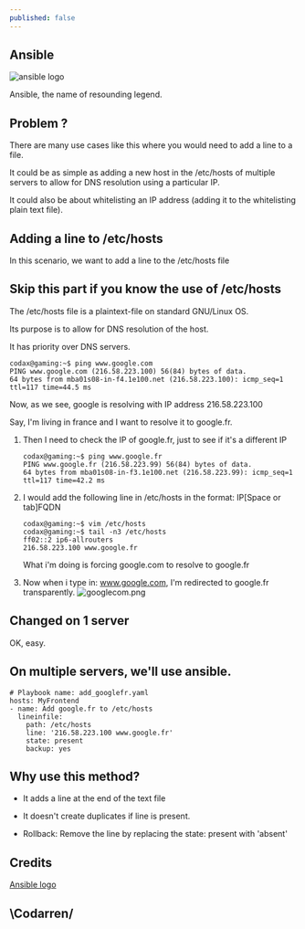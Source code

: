 ```yaml
---
published: false
---
```

## Ansible

![ansible logo](https://github.com/codarrenvelvindron/codarrenvelvindron.github.io/raw/master/images/Ansible_logo.svg.png)

Ansible, the name of resounding legend.

## Problem ?
There are many use cases like this where you would need to add a line to a file.

It could be as simple as adding a new host in the /etc/hosts of multiple servers to allow for DNS resolution using a particular IP.

It could also be about whitelisting an IP address (adding it to the whitelisting plain text file).

## Adding a line to /etc/hosts
In this scenario, we want to add a line to the /etc/hosts file

## Skip this part if you know the use of /etc/hosts
The /etc/hosts file is a plaintext-file on standard GNU/Linux OS.

Its purpose is to allow for DNS resolution of the host.

It has priority over DNS servers.

```
codax@gaming:~$ ping www.google.com
PING www.google.com (216.58.223.100) 56(84) bytes of data.
64 bytes from mba01s08-in-f4.1e100.net (216.58.223.100): icmp_seq=1 ttl=117 time=44.5 ms
```
Now, as we see, google is resolving with IP address 216.58.223.100

Say, I'm living in france and I want to resolve it to google.fr.

1. Then I need to check the IP of google.fr, just to see if it's a different IP
    ```
    codax@gaming:~$ ping www.google.fr
    PING www.google.fr (216.58.223.99) 56(84) bytes of data.
    64 bytes from mba01s08-in-f3.1e100.net (216.58.223.99): icmp_seq=1 ttl=117 time=42.2 ms
    ```

2. I would add the following line in /etc/hosts in the format: IP[Space or tab]FQDN
    ```
    codax@gaming:~$ vim /etc/hosts
    codax@gaming:~$ tail -n3 /etc/hosts
    ff02::2 ip6-allrouters
    216.58.223.100 www.google.fr
    ```
    What i'm doing is forcing google.com to resolve to google.fr

3. Now when i type in:
www.google.com, I'm redirected to google.fr transparently.
![googlecom.png]({{site.baseurl}}/images/googlecom.png)

## Changed on 1 server
OK, easy.

## On multiple servers, we'll use ansible.

```
# Playbook name: add_googlefr.yaml
hosts: MyFrontend
- name: Add google.fr to /etc/hosts
  lineinfile:
    path: /etc/hosts
    line: '216.58.223.100 www.google.fr'
    state: present
    backup: yes
```

## Why use this method?
 - It adds a line at the end of the text file
 
 - It doesn't create duplicates if line is present.
 
 - Rollback: Remove the line by replacing the state: present with 'absent'
 
## Credits
[Ansible logo](https://upload.wikimedia.org/wikipedia/commons/thumb/2/24/Ansible_logo.svg/256px-Ansible_logo.svg.png)

## \Codarren/